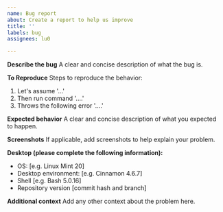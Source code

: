 ```yaml
---
name: Bug report
about: Create a report to help us improve
title: ''
labels: bug
assignees: lu0

---
```


**Describe the bug**
A clear and concise description of what the bug is.

**To Reproduce**
Steps to reproduce the behavior:
1. Let's assume '...'
2. Then run command '....'
3. Throws the following error '....'

**Expected behavior**
A clear and concise description of what you expected to happen.

**Screenshots**
If applicable, add screenshots to help explain your problem.

**Desktop (please complete the following information):**
 - OS: [e.g. Linux Mint 20]
 - Desktop environment: [e.g. Cinnamon 4.6.7]
 - Shell [e.g. Bash 5.0.16]
 - Repository version [commit hash and branch]

**Additional context**
Add any other context about the problem here.
